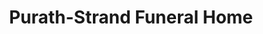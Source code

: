 ---
title: "Purath-Strand Funeral Home"
url: /caledonia/purath-strand-funeral-home/
shop: Bestattungen
---